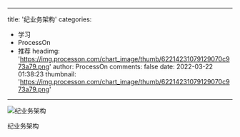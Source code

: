 
---
title: '纪业务架构'
categories: 
 - 学习
 - ProcessOn
 - 推荐
headimg: 'https://img.processon.com/chart_image/thumb/62214231079129070c973a79.png'
author: ProcessOn
comments: false
date: 2022-03-22 01:38:23
thumbnail: 'https://img.processon.com/chart_image/thumb/62214231079129070c973a79.png'
---

<div>   
<img class="thumb" alt="纪业务架构" src="https://img.processon.com/chart_image/thumb/62214231079129070c973a79.png" referrerpolicy="no-referrer">
<p>纪业务架构</p>  
</div>
            